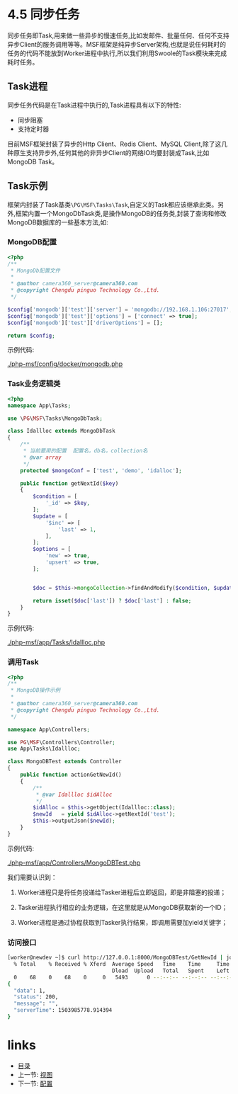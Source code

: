 # 4.5 同步任务

同步任务即Task,用来做一些异步的慢速任务,比如发邮件、批量任何、任何不支持异步Client的服务调用等等。MSF框架是纯异步Server架构,也就是说任何耗时的任务的代码不能放到Worker进程中执行,所以我们利用Swoole的Task模块来完成耗时任务。

## Task进程

同步任务代码是在Task进程中执行的,Task进程具有以下的特性:

- 同步阻塞
- 支持定时器

目前MSF框架封装了异步的Http Client、Redis Client、MySQL Client,除了这几种原生支持异步外,任何其他的非异步Client的网络IO均要封装成Task,比如MongoDB Task。

## Task示例

框架内封装了Task基类`\PG\MSF\Tasks\Task`,自定义的Task都应该继承此类。另外,框架内置一个MongoDbTask类,是操作MongoDB的任务类,封装了查询和修改MongoDB数据库的一些基本方法,如:


### MongoDB配置

```php
<?php
/**
 * MongoDb配置文件
 *
 * @author camera360_server@camera360.com
 * @copyright Chengdu pinguo Technology Co.,Ltd.
 */

$config['mongodb']['test']['server'] = 'mongodb://192.168.1.106:27017';
$config['mongodb']['test']['options'] = ['connect' => true];
$config['mongodb']['test']['driverOptions'] = [];

return $config;
```

示例代码:

[./php-msf/config/docker/mongodb.php](https://github.com/PGWireless/php-msf/blob/app/config/docker/mongodb.php)

### Task业务逻辑类
```php
<?php
namespace App\Tasks;

use \PG\MSF\Tasks\MongoDbTask;

class Idallloc extends MongoDbTask
{
    /**
     * 当前要用的配置  配置名，db名，collection名
     * @var array
     */
    protected $mongoConf = ['test', 'demo', 'idalloc'];

    public function getNextId($key)
    {
        $condition = [
            '_id' => $key,
        ];
        $update = [
            '$inc' => [
                'last' => 1,
            ],
        ];
        $options = [
            'new' => true,
            'upsert' => true,
        ];


        $doc = $this->mongoCollection->findAndModify($condition, $update, [], $options);

        return isset($doc['last']) ? $doc['last'] : false;
    }
}
```

示例代码:

[./php-msf/app/Tasks/Idallloc.php](https://github.com/PGWireless/php-msf/blob/app/app/Tasks/Idallloc.php)

### 调用Task

```php
<?php
/**
 * MongoDB操作示例
 *
 * @author camera360_server@camera360.com
 * @copyright Chengdu pinguo Technology Co.,Ltd.
 */

namespace App\Controllers;

use PG\MSF\Controllers\Controller;
use App\Tasks\Idallloc;

class MongoDBTest extends Controller
{
    public function actionGetNewId()
    {
        /**
         * @var Idallloc $idAlloc
         */
        $idAlloc = $this->getObject(Idallloc::class);
        $newId   = yield $idAlloc->getNextId('test');
        $this->outputJson($newId);
    }
}

```

示例代码:

[./php-msf/app/Controllers/MongoDBTest.php](https://github.com/PGWireless/php-msf/blob/app/app/Controllers/MongoDBTest.php)

我们需要认识到：

1. Worker进程只是将任务投递给Tasker进程后立即返回，即是非阻塞的投递；

2. Tasker进程执行相应的业务逻辑，在这里就是从MongoDB获取新的一个ID；

3. Worker进程是通过协程获取到Tasker执行结果，即调用需要加yield关键字；

### 访问接口

```bash
[worker@newdev ~]$ curl http://127.0.0.1:8000/MongoDBTest/GetNewId | jq .
  % Total    % Received % Xferd  Average Speed   Time    Time     Time  Current
                                 Dload  Upload   Total   Spent    Left  Speed
  0    68    0    68    0     0   5493      0 --:--:-- --:--:-- --:--:--  6800
{
  "data": 1,
  "status": 200,
  "message": "",
  "serverTime": 1503985778.914394
}
```


# links
  * [目录](<preface-目录.md>)
  * 上一节: [视图](<04.4-视图.md>)
  * 下一节: [配置](<04.6-配置.md>)